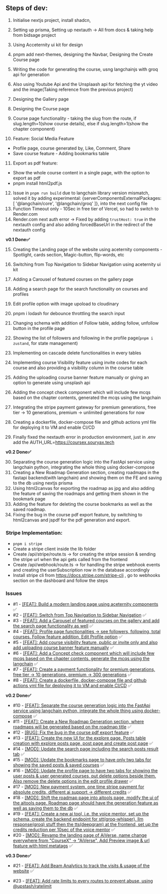 ## Steps of dev:
1. Initialise nextjs project, install shadcn, 
2. Setting up prisma, Setting up nextauth -> All from docs & taking help from bidsage project
3. Using Acceternity ui kit for design
4. pnpm add next-themes, designing the Navbar, Designing the Create Course page
5. Writing the code for generating the course, usng langchainjs with groq api for generation
6. Also using Youtube Api and the Unsplaash api for fetching the yt video and the image(Taking reference from the previous project)
7. Designing the Gallery page
8. Designing the Course page
9. Course page functionality - taking the slug from the route, if slug.length=1(show course details), else if slug.length>1(show the chapter component)

10. Feature: Social Media Feature
- Profile page, course generated by, Like, Comment, Share
- Save course feature - Adding bookmarks table

11. Export as pdf feature:
- Show the whole course content in a single page, with the option to export as pdf
- pnpm install html2pdf.js

12. Issue in `pnpm run build` due to langchain library version mismatch, solved it by adding experimental: {serverComponentsExternalPackages: [ '@langchain/core', '@langchain/groq' ]}, into the next config file
13. Function Timeout only - 10Sec in free tier of Vercel, so had to switch to Render.com
14. Render.com next auth error -> Fixed by adding `trustHost: true` in the nextauth config and also adding forcedBaseUrl in the redirect of the nextauth config

**v0.1 Done✅**

15. Creating the Landing page of the website using aceternity components - Spotlight, cards section, Magic-button, flip-words, etc
16. Switching from Top Navigation to Sidebar Navigation using aceternity ui kit
17. Adding a Carousel of featured courses on the gallery page
18. Adding a search page for the search functionality on courses and profiles
19. Edit profile option with image upoload to cloudinary
20. pnpm i lodash for debounce throttling the search input

21. Changing schema with addition of Follow table, adding follow, unfollow button in the profile page
22. Showing the list of followers and following in the profile page(`pnpm i zustand`, for state management)
23. Implementing on cascade delete functionalities in every tables
24. Implementing course Visibility feature using invite codes for each course and also providing a visibility column in the course table
25. Adding the uploading course banner feature manually or giving an option to generate using unsplash api
26. Adding the concept check component which will include few mcqs based on the chapter contents, generated the mcqs using the langchain
27. Integrating the stripe payment gateway for premium generations, free tier -> 10 generations, premium -> unlimited generations for now
28. Creating a dockerfile, docker-compose file and github actions yml file for deploying it to VM and enable CI/CD
29. Finally fixed the nextauth error in production environment, just in .env add the AUTH_URL=https://coursex.souryax.tech

**v0.2 Done✅**

30. Separating the course generation logic into the FastApi service using langchain python, integrating the whole thing using docker-compose
31. Creating a New Roadmap Generation section, creating roadmaps in the fastapi backend(with langchain) and showing them on the FE and saving to the db using nextjs prisma
32. Using html2canvas for exporting the roadmap as jpg and also adding the feature of saving the roadmaps and getting them shown in the bookmark page
33. Adding the feature for deleting the course bookmarks as well as the saved roadmap.
34. Fixing the bug in the course pdf export feature, by switching to html2canvas and jspdf for the pdf generation and export.




### Stripe Implementation:
- `pnpm i stripe`
- Create a stripe client inside the lib folder
- Create /api/stripe/route.ts -> for creating the stripe session & sending the stripe url when the api gets called from the frontend
- Create /api/webhook/route.ts -> for handling the stripe webhook events and creating the userSubscription row in the database accordingly
-  Install stripe cli from https://docs.stripe.com/stripe-cli , go to webhooks section on the dashboard and follow the steps






### Issues
- #1 - [[FEAT]: Build a modern landing page using aceternity components](https://github.com/debsouryadatta/CourseX/issues/1) ✅
- #2 - [[FEAT]: Switch from Top Navigation to Sidebar Navigation](https://github.com/debsouryadatta/CourseX/issues/2) ✅
- #3 - [[FEAT]: Add a Carousel of featured courses on the gallery and add the search page functionality as well](https://github.com/debsouryadatta/CourseX/issues/3) ✅
- #4 - [[FEAT]: Profile page functionalities -> see followers, following, total courses. Follow feature addition, Edit Profile option](https://github.com/debsouryadatta/CourseX/issues/4) ✅
- #5 - [[FEAT]: Add course visibility feature, public or invite only and also add uploading course banner feature manually](https://github.com/debsouryadatta/CourseX/issues/5) ✅
- #6 - [[FEAT]: Add a Concept check component which will include few mcqs based on the chapter contents, generate the mcqs using the langchain](https://github.com/debsouryadatta/CourseX/issues/6) ✅
- #7 - [[FEAT]: Create a payment functionality for premium generations, free tier -> 10 generations, premium -> 300 generations](https://github.com/debsouryadatta/CourseX/issues/7) ✅
- #8 - [[FEAT]: Create a dockerfile, docker-compose file and github actions yml file for deploying it to VM and enable CI/CD](https://github.com/debsouryadatta/CourseX/issues/8) ✅ 

**v0.2 Done✅**

- #10 - [[FEAT]: Separate the course generation logic into the FastApi service using langchain python, integrate the whole thing using docker-compose](https://github.com/debsouryadatta/CourseX/issues/10) ✅
- #11 - [[FEAT]: Create a New Roadmap Generation section, where roadmaps will be generated based on the roadmap title](https://github.com/debsouryadatta/CourseX/issues/11) ✅
- #12 - [[BUG]: Fix the bug in the course pdf export feature](https://github.com/debsouryadatta/CourseX/issues/12) ✅
- #13 - [[FEAT]: Create the new UI for the explore page. Posts table creation with explore posts page, post page and create post page](https://github.com/debsouryadatta/CourseX/issues/13) ✅
- #14 - [[MOD]: Update the search page including the search posts result tab](https://github.com/debsouryadatta/CourseX/issues/14) ✅
- #15 - [[MOD]: Update the bookmarks page to have only two tabs for showing the saved posts & saved courses](https://github.com/debsouryadatta/CourseX/issues/15) ✅
- #16 - [[MOD]: Update the profile page to have two tabs for showing the user posts & user generated courses, put delete options beside them. Also remove the delete options in the edit profile drawer](https://github.com/debsouryadatta/CourseX/issues/16) ✅
- #17 - [[MOD]: New payment system, one time stripe payment for absolute credits, different ai support -> different credits](https://github.com/debsouryadatta/CourseX/issues/17) ✅
- #18 - [[MOD]: Shift the roadmap page into aitools page, modify the ui of the aitools page. Roadmap page should have the generation feature as well as saving them to the db](https://github.com/debsouryadatta/CourseX/issues/18) ✅
- #19 - [[FEAT]: Create a new ai tool, i.e. the voice mentor, set up the schema, create the backend endpoint for stt(groq-whisper), llm response(groq) stuff then the tts(deepgram) at the frontend, set up the credits reduction per 10sec of the voice mentor](https://github.com/debsouryadatta/CourseX/issues/19) ✅
- #20 - [[MOD]: Revamp the landing page of AiVerse, name change everywhere from "CourseX" -> "AiVerse", Add Preview image & url feature with html metatags](https://github.com/debsouryadatta/CourseX/issues/20) ✅


**v0.3 Done✅**

- #21 - [[FEAT]: Add Beam Analytics to track the visits & usage of the website](https://github.com/debsouryadatta/AiVerse/issues/21) ✅
<!-- - #22 - [[MOD]] -->
- #23 - [[FEAT]: Add rate limits to every routes to prevent abuse, using @upstash/ratelimit](https://github.com/debsouryadatta/AiVerse/issues/22) 

